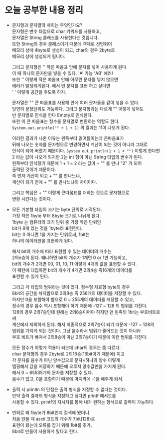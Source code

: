 # 오늘 공부한 내용 정리        
* 문자형과 문자열의 차이는 무엇인가요?      
  문자형은 변수 타입으로 char 키워드를 사용하고,    
  문자열은 String 클래스를 사용한다는 것입니다.     
  또한 String의 경우 클래스이기 때문에 객체로 선언되어   
  메모리 상에 4byte로 생성이 되고, char의 경우 2byte로     
  메모리 상에 생성되게 됩니다.      
  
  그리고 문자형은 '' 작은 따옴표 안에 문자를 넣어 사용하게 된다.   
  이 때 하나의 문자만을 넣을 수 있다. 'A' 가능 'AB' 에러!     
  또한 '' 이렇게 작은 따옴표 안에 아무런 문자를 넣지 않으면    
  에러가 발생되게된다. 해서 빈 문자를 표현 하고 싶다면    
  ' ' 이렇게 공간을 주도록 하자.    
  
  문자열은 "" 큰 따옴표를 사용해 안에 여러 문자들을 같이 넣을 수 있다.   
  당연히 문장단위도 가능하다. 그리고 문자형과는 다르게 "" 이렇게 넣어도   
  빈 문자열로 인식을 한다 Empty로 인식한다.    
  또한 이 큰 따옴표는 정수를 문자열로 변환하는 역할도 한다.    
  `System.out.println("" + 1 + 1)` 의 결과는 11이 나오게 된다.      
  
  이러한 결과가 나온 이유는 왼쪽부터 읽어들이는데 큰따옴표가     
  뒤에 나오는 숫자를 문자형으로 변경하면서 계산이 되는 것이 아니라 그대로      
  인식이 되어 버렸기 때문이다. `System.out.println(1 + 1 + "")` 이렇게 한다면       
  2 라는 값이 나오게 되지만 2는 int 형이 아닌 String 타입의 변수가 된다.     
  왼쪽부터 인식했기 때문에 1 + 1 = 2 라는 값이 + "" 를 만나 "2" 가 되어    
  출력된 것이기 때문이다.     
  즉 먼저 계산이 되고 + "" 를 만나느냐,     
  계산이 되기 전에 + "" 를 만나느냐의 차이이다.       
  
  그리고 핵심은  + "" 이렇게 큰따옴표를 더하는 것으로 문자형으로     
  변환 시킨다는 것이다.       
  
* 모든 기본형 타입의 크기는 byte 단위로 시작된다.    
  가장 작은 1byte 부터 8byte 크기로 나뉘게 된다.    
  1byte 는 컴퓨터의 크기 단위 중 가장 작은 단위인    
  bit가 8개 있는 것을 1byte라 표현한다.      
  bit는 0 아니면 1을 가지는 단위로써, 1bit는    
  하나의 데이터만을 표현하게 된다.     
  
  해서 bit의 개수에 따라 표현할 수 있는 데이터의 개수는    
  2의n승이 된다. 왜냐하면 bit의 개수가 1개면 0 or 1만 가능하고,     
  bit의 개수가 2개면 00, 01, 10, 11 이렇게 4개의 값을 표현할 수 있다.     
  이 패턴에 대입하면 bit의 개수가 4개면 2의4승 즉16개의 데이터를    
  표현할 수 있게 된다.      
  
  그리고 각 타입의 범위라는 것이 있다. 정수형 자료형 byte의 경우    
  8bit의 공간을 차지함으로 2의8승 즉 256개의 데이터를 저장할 수 있다.    
  하지만 0을 포함해야 함으로 0 ~ 255개의 데이터를 저장할 수 있고,      
  정수의 경우 음수 역시 포함해야 하기 때문에 -127 ~ 128 의 범위를 가진다.      
  128의 경우 2의7승인데 원래는 2의8승이어야 하지만 맨 왼족의 1bit는 부호비트로써     
  계산에서 제외하게 된다. 해서 최종적으로 2의7승이 되기 때문에 -127 ~ 128의     
  범위를 가지게 되는 것이다. 그냥 음수라서 범위가 줄어드는 것이 아니라    
  부호 비트가 빠져서 2의8승이 아닌 2의7승이기 때문에 이런 범위를 가진다.     
  
  모든 정수가 이렇게 적용이 되는데 char의 경우는 좀 다르다.     
  char 문자형의 경우 2byte로 2의16승(16bit이기 때문에) 이고    
  각 문자를 음수가 아닌 양수값으로 문자=하나의 양수 이렇게    
  맵핑해서 값을 저장하기 때문에 오로지 양수값만을 가지게 된다.     
  해서 0 ~ 65535개의 문자를 저장할 수 있다.      
  음수가 없고, 0을 포함하기 때문에 마지막에 -1을 해주게 되서.        
  
* 출력 시 println 의 단점은 출력 형식을 지정할 수 없다는 것이다.             
  만약 출력 결과의 형식을 지정하고 싶다면 printf 메서드를    
  사용할 수 있다. printf의 지시자를 통해 내가 원하는 형식으로 출력이 가능하다.     
  
* 번외로 왜 1byte가 8bit인지 검색해 봤더니     
  처음 만들 때 ascii 코드의 개수가 7bit(128)로     
  표현이 됬는데 오류를 잡기 위해 1bit를 추가,    
  8bit로 만들어 사용하게 됬다고 한다.      
